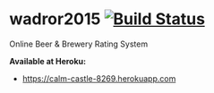 wadror2015 [![Build Status](https://api.travis-ci.org/fld/wadror2015.png)](https://travis-ci.org/fld/wadror2015)
=========
Online Beer & Brewery Rating System 

**Available at Heroku:**
* https://calm-castle-8269.herokuapp.com
